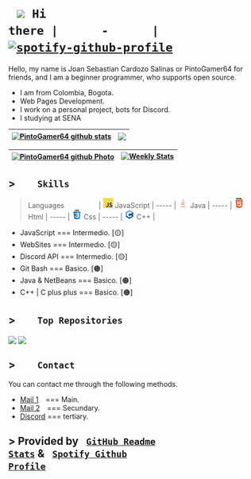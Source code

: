 <!--https://cdn.discordapp.com/emojis/905827157782200320.png?size=80-->
#  <code>⠀<img src="https://avatars.githubusercontent.com/u/84690368?v=4" height="80px">&nbsp;Hi there |⠀⠀⠀⠀⠀-⠀⠀⠀⠀⠀| [![spotify-github-profile](https://spotify-github-profile.vercel.app/api/view?uid=uwjnzqtalkghfb2gd7ueltxzb&cover_image=true&theme=novatorem&bar_color=ff0000&bar_color_cover=false)](https://open.spotify.com/user/uwjnzqtalkghfb2gd7ueltxzb)⠀</code>
Hello, my name is Joan Sebastian Cardozo Salinas or PintoGamer64 for friends, and I am a beginner programmer, who supports open source.
* I am from Colombia, Bogota.
* Web Pages Development.
* I work on a personal project, bots for Discord.
* I studying at SENA

| <a href="https://github.com/PintoGamer64/PintoGamer64"><img align="center" src="https://github-readme-stats.vercel.app/api?username=PintoGamer64&show_icons=true&include_all_commits=true&theme=radical&bg_color=00000000&hide_border=true" alt="PintoGamer64 github stats" /></a> | <a href="https://github.com/PintoGamer64/PintoGamer64"><img align="center" src="https://github-readme-stats.vercel.app/api/top-langs/?username=PintoGamer64&layout=compact&theme=radical&bg_color=00000000&hide_border=true" height="195px"/></a> |
| ----- | ----- |


| <a href="https://discord.com/users/655455259216576551" target="_blank"><img align="center" src="https://pa1.narvii.com/7928/d1bd6fe4035cddd0d55f4ba38a60fa2275f2df87r1-500-421_hq.gif" alt="PintoGamer64 github Photo" height="195px"/><a> | <a href="https://wakatime.com/@PintoGamer64" target="_blank"> <img height="195px" alt="Weekly Stats" src="https://github-readme-stats.vercel.app/api/wakatime?username=pintogamer64&border_radius=5px&theme=dark&bg_color=00000000&border_color=1f1f1f&icon_color=58a6ff&hide_border=true&show_icons=true&disable_animations=false&custom_title=Weekly%20Stats"></a> |
| ----- | ----- |
  

## > <code>⠀⠀⠀Skills</code>
  
> Languages ⠀⠀⠀⠀⠀⠀
| <code><img height="20" src="https://raw.githubusercontent.com/github/explore/80688e429a7d4ef2fca1e82350fe8e3517d3494d/topics/javascript/javascript.png"></code> JavaScript | ----- 
| <code><img height="20" src="https://raw.githubusercontent.com/github/explore/80688e429a7d4ef2fca1e82350fe8e3517d3494d/topics/java/java.png"></code> Java | ----- 
| <code><img height="20" src="https://raw.githubusercontent.com/github/explore/80688e429a7d4ef2fca1e82350fe8e3517d3494d/topics/html/html.png"></code> Html | ----- 
| <code><img height="20" src="https://raw.githubusercontent.com/github/explore/80688e429a7d4ef2fca1e82350fe8e3517d3494d/topics/css/css.png"></code> Css | -----
| <code><img height="20" src="https://raw.githubusercontent.com/github/explore/80688e429a7d4ef2fca1e82350fe8e3517d3494d/topics/c/c.png"></code> C++ | <p></p>
* JavaScript === Intermedio. [🟡]
* WebSites === Intermedio. [🟡]
* Discord API === Intermedio. [🟡]
* Git Bash === Basico. [🟠]
* Java & NetBeans === Basico. [🟠]
* C++ | C plus plus === Basico. [🟠]

## > <code>⠀⠀⠀Top Repositories </code>
<a href="https://github.com/PintoGamer64/Ookami-Source-Code"><img align="center" src="https://github-readme-stats.vercel.app/api/pin/?username=PintoGamer64&repo=Ookami-Source-Code&theme=dark"  height="125px"/></a>
<a href="https://github.com/PintoGamer64/Sofiaplus-Remake"><img align="center" src="https://github-readme-stats.vercel.app/api/pin/?username=PintoGamer64&repo=Sofiaplus-Remake&theme=dark" height="125px"/></a>

<!--<code> <a href="https://matepedia.000webhostapp.com/HTML's/index.html" target="_blank"><img height="335px" align="center" src="https://matepedia.000webhostapp.com/Imagenes/NewSpace%20NewNew!!!!.png"></a> </code>-->

## > <code>⠀⠀⠀Contact </code>
You can contact me through the following methods.

* [Mail 1](cardozojoan13@gmail.com) ⠀=== Main.
* [Mail 2](sebascardozo16@outlook.com) ⠀=== Secundary.
* [Discord](https://discord.com/users/655455259216576551) === tertiary.

## > Provided by <code> [GitHub Readme Stats](https://github.com/anuraghazra/github-readme-stats)</code>  &  <code> [Spotify Github Profile](https://github.com/kittinan/spotify-github-profile) </code>

<!--
**PintoGamer64/PintoGamer64** is a ✨ _special_ ✨ repository because its `README.md` (this file) appears on your GitHub profile.

Here are some ideas to get you started:

- 🔭 I’m currently working on ...
- 🌱 I’m currently learning ...
- 👯 I’m looking to collaborate on ...
- 🤔 I’m looking for help with ...
- 💬 Ask me about ...
- 📫 How to reach me: ...
- 😄 Pronouns: ...
- ⚡ Fun fact: ...
-->
